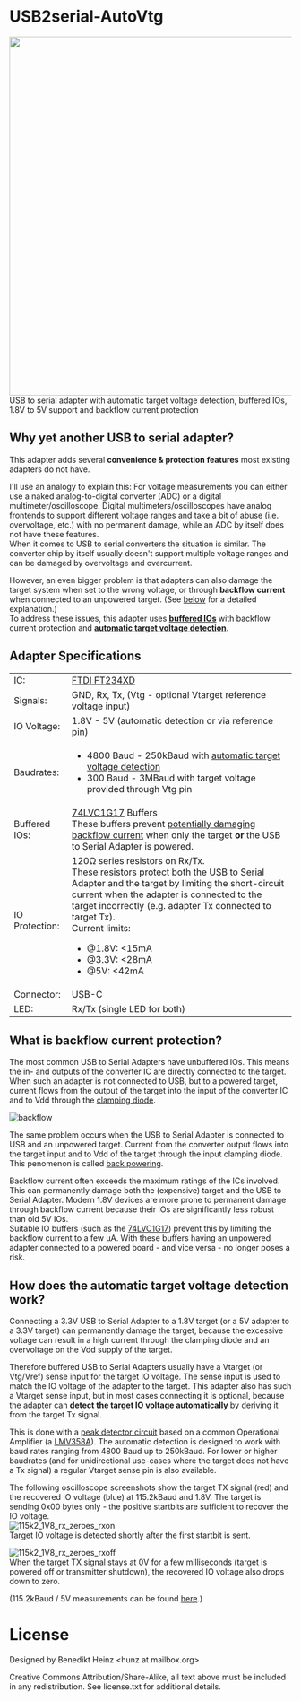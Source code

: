 # USB2serial-AutoVtg
<img src="https://user-images.githubusercontent.com/198567/280999817-36e1963b-0e59-43e5-ac5e-20795e093492.jpg" width="640"><br>
USB to serial adapter with automatic target voltage detection, buffered IOs, 1.8V to 5V support and backflow current protection

## Why yet another USB to serial adapter?
This adapter adds several **convenience & protection features** most existing adapters do not have.

I'll use an analogy to explain this: For voltage measurements you can either use a naked analog-to-digital converter (ADC) or a digital multimeter/oscilloscope.
Digital multimeters/oscilloscopes have analog frontends to support different voltage ranges and take a bit of abuse (i.e. overvoltage, etc.) with no permanent damage, while an ADC by itself does not have these features.  
When it comes to USB to serial converters the situation is similar. The converter chip by itself usually doesn't support multiple voltage ranges and can be damaged by overvoltage and overcurrent.

However, an even bigger problem is that adapters can also damage the target system when set to the wrong voltage, or through **backflow current** when connected to an unpowered target. (See [below](#backflow_current) for a detailed explanation.)  
To address these issues, this adapter uses **[buffered IOs](#backflow_current)** with backflow current protection and **[automatic target voltage detection](autovtg)**.

## Adapter Specifications
<table class="table table-striped">
  <tbody class="table-group-divider">
    <tr>
      <td class="td1">IC:</td>
      <td><a href="https://ftdichip.com/products/ft234xd/">FTDI FT234XD</a></td>
    </tr>
    <tr>
      <td class="td1">Signals:</td>
      <td>GND, Rx, Tx, (Vtg - optional Vtarget reference voltage input)</td>
    </tr>
    <tr>
      <td class="td1">IO Voltage:</td>
      <td>1.8V - 5V (automatic detection or via reference pin)</td>
    </tr>
    <tr>
      <td class="td1">Baudrates:</td>
      <td>
		  <ul>
		  <li>4800 Baud - 250kBaud with <a href="#autovtg" class="link-primary">automatic target voltage detection</a></li>
		  <li>300 Baud - 3MBaud with target voltage provided through Vtg pin</li>
		  </ul>
      </td>
    </tr>
    <tr>
      <td class="td1">Buffered IOs:</td>
      <td><a href="https://assets.nexperia.com/documents/data-sheet/74LVC1G17.pdf">74LVC1G17</a> Buffers<br>
      These buffers prevent <a href="#backflow_current" class="link-primary">potentially damaging backflow current</a> when only the target <b>or</b> the USB to Serial Adapter is powered.
      </td>
    </tr>
    <tr>
      <td class="td1">IO Protection:</td>
      <td>120Ω series resistors on Rx/Tx.<br>
      These resistors protect both the USB to Serial Adapter and the target by limiting the short-circuit current 
      when the adapter is connected to the target incorrectly (e.g. adapter Tx connected to target Tx).<br>
      Current limits:
      <ul>
      <li>@1.8V: &lt;15mA</li>
      <li>@3.3V: &lt;28mA</li>
      <li>@5V: &lt;42mA</li>
      </ul>
      </td>
    </tr>
    <tr>
      <td class="td1">Connector:</td>
      <td>USB-C</td>
    </tr>
    <tr>
      <td class="td1">LED:</td>
      <td>Rx/Tx (single LED for both)</td>
    </tr>
</tbody>
</table>

<a id="backflow_current"></a>
## What is backflow current protection?
The most common USB to Serial Adapters have unbuffered IOs. This means the in- and outputs of the converter IC are
directly connected to the target. When such an adapter is not connected to USB, but to a powered target, current flows
from the output of the target into the input of the converter IC and to Vdd through the 
<a href="https://electronics.stackexchange.com/questions/179450/power-and-ground-clamp-diodes-in-cmos-io-buffer">
clamping diode</a>.  
  
![backflow](https://github.com/znuh/usb2serial-autovtg/assets/198567/0968fbaf-4c8f-41ee-8fd6-8c0b365975ac)  
  
The same problem occurs when the USB to Serial Adapter is connected to USB and an unpowered target. Current from the
converter output flows into the target input and to Vdd of the target through the input clamping diode.
This penomenon is called
<a href="https://e2e.ti.com/blogs_/b/analogwire/posts/back-powering-why-are-the-lights-on-when-the-power-is-off">
back powering</a>.

Backflow current often exceeds the maximum ratings of the ICs involved. This can permanently damage both the 
(expensive) target and the USB to Serial Adapter. Modern 1.8V devices are more prone to permanent damage through
backflow current because their IOs are significantly less robust than old 5V IOs.<br>
Suitable IO buffers (such as the <a href="https://assets.nexperia.com/documents/data-sheet/74LVC1G17.pdf">74LVC1G17</a>)
prevent this by limiting the backflow current to a few µA.
With these buffers having an unpowered adapter connected to a powered board - and vice versa - no longer poses a risk.

<a id="autovtg"></a>
## How does the automatic target voltage detection work?
Connecting a 3.3V USB to Serial Adapter to a 1.8V target (or a 5V adapter to a 3.3V target) can permanently damage
the target, because the excessive voltage can result in a high current through the clamping diode and an overvoltage
on the Vdd supply of the target.

Therefore buffered USB to Serial Adapters usually have a Vtarget (or Vtg/Vref) sense input for the target IO voltage.
The sense input is used to match the IO voltage of the adapter to the target.
This adapter also has such a Vtarget sense input, but in most cases connecting it is optional, because the adapter
can <b>detect the target IO voltage automatically</b> by deriving it from the target Tx signal.

This is done with a <a href="https://www.analog.com/en/technical-articles/ltc6244-high-speed-peak-detector.html">
peak detector circuit</a> based on a common Operational Amplifier (a <a href="https://www.ti.com/product/LMV358A">LMV358A</a>). The automatic detection is designed to work with baud rates ranging from 4800 Baud up to 250kBaud.
For lower or higher baudrates (and for unidirectional use-cases where the target does not have a Tx signal) 
a regular Vtarget sense pin is also available.

The following oscilloscope screenshots show the target TX signal (red) and the recovered IO voltage (blue) at 115.2kBaud and 1.8V. The target is sending 0x00 bytes only - the positive startbits are sufficient to recover the IO voltage.  
![115k2_1V8_rx_zeroes_rxon](https://github.com/znuh/usb2serial-autovtg/assets/198567/9ae299f1-62ba-4150-a746-452ce0e126de)  
Target IO voltage is detected shortly after the first startbit is sent.

![115k2_1V8_rx_zeroes_rxoff](https://github.com/znuh/usb2serial-autovtg/assets/198567/32e9fe53-4b5e-440c-9f41-3c0f2fe56209)  
When the target TX signal stays at 0V for a few milliseconds (target is powered off or transmitter shutdown), the recovered IO voltage also drops down to zero.

(115.2kBaud / 5V measurements can be found [here](https://github.com/znuh/usb2serial-autovtg/issues/2#issuecomment-1837257313).)

# License
Designed by Benedikt Heinz &lt;hunz at mailbox.org&gt;

Creative Commons Attribution/Share-Alike, all text above must be included in any redistribution. See license.txt for additional details.
